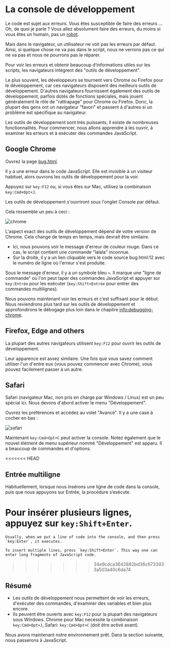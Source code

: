 # La console de développement

Le code est sujet aux erreurs. Vous êtes susceptible de faire des erreurs … Oh, de quoi je parle ? Vous allez absolument faire des erreurs, du moins si vous êtes un humain, pas un [robot](https://fr.wikipedia.org/wiki/Bender_Tordeur_Rodr%C3%ADguez).

Mais dans le navigateur, un utilisateur ne voit pas les erreurs par défaut. Ainsi, si quelque chose ne va pas dans le script, nous ne verrons pas ce qui ne va pas et nous ne pourrons pas le réparer.

Pour voir les erreurs et obtenir beaucoup d’informations utiles sur les scripts, les navigateurs intègrent des "outils de développement".

Le plus souvent, les développeurs se tournent vers Chrome ou Firefox pour le développement, car ces navigateurs disposent des meilleurs outils de développement. D'autres navigateurs fournissent également des outils de développement, parfois dotés de fonctions spéciales, mais jouent généralement le rôle de "rattrapage" pour Chrome ou Firefox. Donc, la plupart des gens ont un navigateur "favori" et passent à d'autres si un problème est spécifique au navigateur.

Les outils de développement sont très puissants, il existe de nombreuses fonctionnalités. Pour commencer, nous allons apprendre à les ouvrir, à examiner les erreurs et à exécuter des commandes JavaScript.

## Google Chrome

Ouvrez la page [bug.html](bug.html).

Il y a une erreur dans le code JavaScript. Elle est invisible à un visiteur habituel, alors ouvrons les outils de développement pour la voir.

Appuyez sur `key:F12` ou, si vous êtes sur Mac, utilisez la combinaison `key:Cmd+Opt+J`.

Les outils de développement s'ouvriront sous l'onglet Console par défaut.

Cela ressemble un peu à ceci :

![chrome](chrome.png)

L'aspect exact des outils de développement dépend de votre version de Chrome. Cela change de temps en temps, mais devrait être similaire.

- Ici, nous pouvons voir le message d'erreur de couleur rouge. Dans ce cas, le script contient une commande "lalala" inconnue.
- Sur la droite, il y a un lien cliquable vers le code source bug.html:12 avec le numéro de ligne où l'erreur s'est produite.

Sous le message d'erreur, il y a un symbole bleu `>`. Il marque une "ligne de commande" où l'on peut taper des commandes JavaScript et appuyer sur `key:Entrée` pour les exécuter (`key:Shift+Entrée` pour entrer des commandes multilignes).

Nous pouvons maintenant voir les erreurs et c’est suffisant pour le début. Nous reviendrons plus tard sur les outils de développement et approfondirons le débogage plus loin dans le chapitre <info:debugging-chrome>.


## Firefox, Edge and others

La plupart des autres navigateurs utilisent `key:F12` pour ouvrir les outils de développement.

Leur apparence est assez similaire. Une fois que vous savez comment utiliser l'un d'entre eux (vous pouvez commencer avec Chrome), vous pouvez facilement passer à un autre.

## Safari

Safari (navigateur Mac, non pris en charge par Windows / Linux) est un peu spécial ici. Nous devons d'abord activer le menu "Développement".

Ouvrez les préférences et accédez au volet "Avancé". Il y a une case à cocher en bas :

![safari](safari.png)

Maintenant `key:Cmd+Opt+C` peut activer la console. Notez également que le nouvel élément de menu supérieur nommé "Développement" est apparu. Il a beaucoup de commandes et d'options.

<<<<<<< HEAD
## Entrée multiligne

Habituellement, lorsque nous insérons une ligne de code dans la console, puis que nous appuyons sur Entrée, la procédure s’exécute.

Pour insérer plusieurs lignes, appuyez sur `key:Shift+Enter`.
=======
```smart header="Multi-line input"
Usually, when we put a line of code into the console, and then press `key:Enter`, it executes.

To insert multiple lines, press `key:Shift+Enter`. This way one can enter long fragments of JavaScript code.
```
>>>>>>> 34e9cdca3642882bd36c6733433a503a40c6da74



## Résumé

- Les outils de développement nous permettent de voir les erreurs, d'exécuter des commandes, d'examiner des variables et bien plus encore.
- Ils peuvent être ouverts avec `key:F12` pour la plupart des navigateurs sous Windows. Chrome pour Mac necessite la combinaison `key:Cmd+Opt+J`, Safari: `key:Cmd+Opt+C` (doit être activé avant).


Nous avons maintenant notre environnement prêt. Dans la section suivante, nous passerons à JavaScript.
